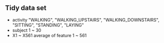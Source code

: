 ## Tidy data set 

* activity
  "WALKING", "WALKING_UPSTAIRS", "WALKING_DOWNSTAIRS", "SITTING", "STANDING", "LAYING"
* subject
  1 ~ 30
* X1 ~ X561
  average of feature 1 ~ 561
